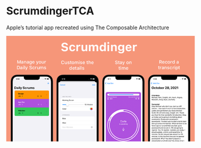 # ScrumdingerTCA
Apple’s tutorial app recreated using The Composable Architecture

<p align="center" width="100%">
    <img src="scrumdinger.png" alt="Scrumdinger">
</p>
